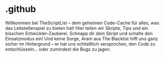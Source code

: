 # .github
Willkommen bei TheScriptList – dem geheimen Code-Cache für alles, was das Leitstellenspiel zu bieten hat! Hier teilen wir Skripte, Tips und ein bisschen Entwickler-Zauberei. Schnapp dir dein Skript und schalte den Einsatzmodus ein! Und keine Sorge, Aram aus The Blacklist hilft uns ganz sicher im Hintergrund – er hat uns schließlich versprochen, den Code zu entschlüsseln… oder zumindest die Bugs zu jagen.
